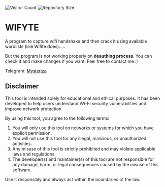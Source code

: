 ![Visitor Count](https://hits.seeyoufarm.com/api/count/incr/badge.svg?url=https://github.com/Mysteriza/wifyte&count_bg=%2379C83D&title_bg=%23555555&icon=github.svg&icon_color=%23E7E7E7&title=Visitors&edge_flat=false)
![Repository Size](https://img.shields.io/github/repo-size/Mysteriza/wifyte)

# WIFYTE
A program to capture wifi handshake and then crack it using available wordlists (like Wifite does).....

But the program is not working properly on **deauthing process**. You can check it and make changes if you want. Feel free to contact me :)

Telegram: [Mysteriza](https://t.me/Mysteriza)

## Disclaimer
This tool is intended solely for educational and ethical purposes. It has been developed to help users understand Wi-Fi security vulnerabilities and improve network protection.

By using this tool, you agree to the following terms:

1. You will only use this tool on networks or systems for which you have explicit permission.
2. You will not use this tool for any illegal, malicious, or unauthorized activities.
3. Any misuse of this tool is strictly prohibited and may violate applicable laws and regulations.
4. The developer(s) and maintainer(s) of this tool are not responsible for any damage, harm, or legal consequences caused by the misuse of this software.

Use it responsibly and always act within the boundaries of the law.
